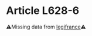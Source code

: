 # Article L628-6

⚠️Missing data from [legifrance](https://www.legifrance.gouv.fr/codes/article_lc/LEGIARTI000006237451)⚠️